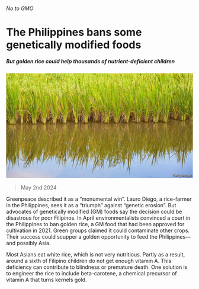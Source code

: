 ###### No to GMO

# The Philippines bans some genetically modified foods 

##### But golden rice could help thousands of nutrient-deficient children 

![image](images/20240504_ASP004.jpg) 

> May 2nd 2024 

Greenpeace described it as a “monumental win”. Lauro Diego, a rice-farmer in the Philippines, sees it as a “triumph” against “genetic erosion”. But advocates of genetically modified (GM) foods say the decision could be disastrous for poor Filipinos. In April environmentalists convinced a court in the Philippines to ban golden rice, a GM food that had been approved for cultivation in 2021. Green groups claimed it could contaminate other crops. Their success could scupper a golden opportunity to feed the Philippines—and possibly Asia.

Most Asians eat white rice, which is not very nutritious. Partly as a result, around a sixth of Filipino children do not get enough vitamin A. This deficiency can contribute to blindness or premature death. One solution is to engineer the rice to include beta-carotene, a chemical precursor of vitamin A that turns kernels gold. 

